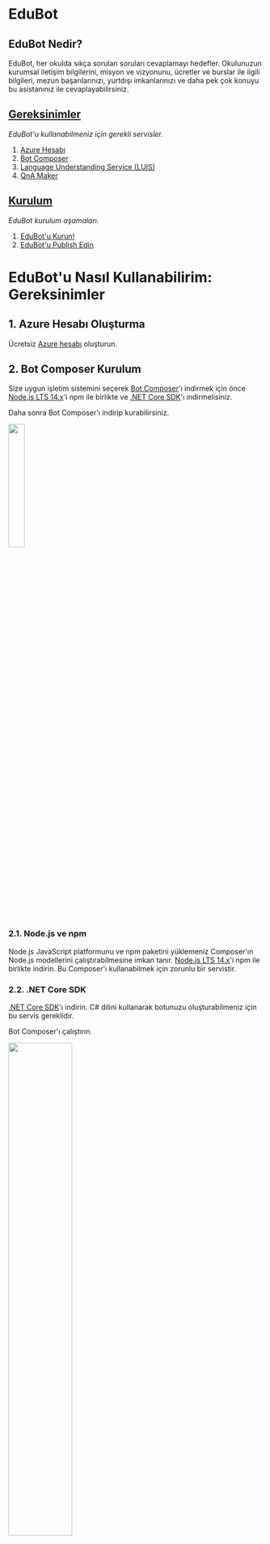 # EduBot
## EduBot Nedir?

EduBot, her okulda sıkça sorulan soruları cevaplamayı hedefler. Okulunuzun kurumsal iletişim bilgilerini, misyon ve vizyonunu, ücretler ve burslar ile ilgili bilgileri, mezun başarılarınızı, yurtdışı imkanlarınızı ve daha pek çok konuyu bu asistanınız ile cevaplayabilirsiniz.




## [Gereksinimler](#edubotu-nasıl-kullanabilirim-gereksinimler)
*EduBot'u kullanabilmeniz için gerekli servisler.*

1. [Azure Hesabı](#1-azure-hesabı-oluşturma)
2. [Bot Composer](#2-bot-composer-kurulum)
3. [Language Understanding Service (LUIS)](#3-language-understanding-service-luis)
4. [QnA Maker](#4-qna-maker)



## [Kurulum](#edubotu-nasıl-kullanabilirim--kurulum)
*EduBot kurulum aşamaları.*
1. [EduBot'u Kurun!](#1-edubotu-kurun)
2. [EduBot'u Publish Edin](#2-edubotu-publish-edin)



# EduBot'u Nasıl Kullanabilirim: Gereksinimler

## 1. Azure Hesabı Oluşturma
Ücretsiz [Azure hesabı](https://azure.microsoft.com/en-us/free/cognitive-services/) oluşturun.

## 2. Bot Composer Kurulum
Size uygun işletim sistemini seçerek [Bot Composer](https://docs.microsoft.com/en-us/composer/install-composer?tabs=windows)'ı indirmek için önce [Node.js LTS 14.x](https://nodejs.org/)'i npm ile birlikte ve [.NET Core SDK](https://dotnet.microsoft.com/download/dotnet-core/3.1)'ı indirmelisiniz.

Daha sonra Bot Composer'ı indirip kurabilirsiniz.

<img src="https://raw.githubusercontent.com/msft-ai-demos/MICO-BOT/main/Additional/ss1.png" width=25% height=25%>

### 2.1. Node.js ve npm
Node.js JavaScript platformunu ve npm paketini yüklemeniz Composer'ın Node.js modellerini çalıştırabilmesine imkan tanır. [Node.js LTS 14.x](https://nodejs.org/)'i npm ile birlikte indirin. Bu Composer'ı kullanabilmek için zorunlu bir servistir.

### 2.2. .NET Core SDK
[.NET Core SDK](https://dotnet.microsoft.com/download/dotnet-core/3.1)'ı indirin. C# dilini kullanarak botunuzu oluşturabilmeniz için bu servis gereklidir.

Bot Composer'ı çalıştırın.

<img src="https://raw.githubusercontent.com/msft-ai-demos/MICO-BOT/main/Additional/ss2.png" width=50% height=50%>

## 3. Language Understanding Service (LUIS)
Language Understanding (LUIS), kullanıcıların doğal dil kullanarak uygulamalarınız, botlarınız ve IoT cihazlarınızla etkileşim kurmasına olanak sağlayan bir doğal dil anlama (NLU) yapay zeka hizmetidir. [LUIS](https://docs.microsoft.com/en-us/azure/cognitive-services/luis/sign-in-luis-portal) hizmetini kullanmaya başlayın.

## 4. QnA Maker 
Soru-Cevap Oluşturma Servisi, bilgileri kategorilere ayırarak konuşma bağlamında kullanılabilen ve kolayca bulunabilen yanıtlar elde edilmesini sağlar. [Soru-Cevap Oluşturma Servisini](https://docs.microsoft.com/en-us/azure/cognitive-services/QnAMaker/how-to/set-up-qnamaker-service-azure?tabs=v1) kullanmaya başlayın.




# EduBot'u Nasıl Kullanabilirim : Kurulum

## 1. EduBot'u Kurun!
Bot Composer'ı başarılı bir şekilde indirdikten ve gerekli sevisleri oluşturduktan sonra, artık EduBot'u kurmak ve çalıştırmak için yapmanız gerekenlere başlayabilirsiniz.
İlk olarak bu repository'de yer alan Edu-Bot isimli Bot klasörünü lokalinize indirin veya bu repository'yi klonlayın.

Extract ettiğiniz bot dosyasını composerı açarak, composer içerisinden seçip bulun.

Daha Sonra EduBot'u Bot Composer içerisinden açabilmelisiniz.

<img src="https://user-images.githubusercontent.com/14835957/131674595-f2622de3-92e8-46e5-a790-972f8dcf9d56.png" width=50% height=50%>


## 2. EduBot'u Publish Edin

EduBot'u publish edebilmek için yapmanız gereken ilk şey, bir Publishing Profile oluşturmak. Bu adımı tamamen composer içerisinden tamamlayabilirsiniz.

![image](https://user-images.githubusercontent.com/14835957/133958169-b4069ba8-4acd-4053-887f-b2daf5faeac3.png)


